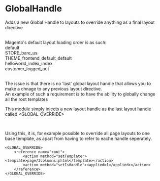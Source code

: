 GlobalHandle
============

Adds a new Global Handle to layouts to override anything as a final layout directive

<br/>Magento's default layout loading order is as such:
<br/>
default<br/>
STORE_bare_us<br/>
THEME_frontend_default_default<br/>
helloworld_index_index<br/>
customer_logged_out<br/>
<br/>

The issue is that there is no 'last' global layout handle that allows you to make a chnage to any previous layout directive.<br/>
An example of such a requirement is to have the ability to globally change all the root templates<br/>

This module simply injects a new layout handle as the last layout handle called <GLOBAL_OVERRIDE>

<br/>

Using this, it is, for example possible to override all page layouts to one base template, as apart from having to refer to eache handle seperately.

    <GLOBAL_OVERRIDE>
        <reference name="root">
            <action method="setTemplate"><template>page/3columns.phtml</template></action>
            <action method="setIsHandle"><applied>1</applied></action>
        </reference>
    </GLOBAL_OVERRIDE>
